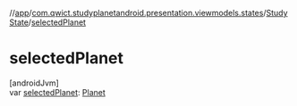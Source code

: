 //[app](../../../index.md)/[com.qwict.studyplanetandroid.presentation.viewmodels.states](../index.md)/[StudyState](index.md)/[selectedPlanet](selected-planet.md)

# selectedPlanet

[androidJvm]\
var [selectedPlanet](selected-planet.md): [Planet](../../com.qwict.studyplanetandroid.domain.model/-planet/index.md)
